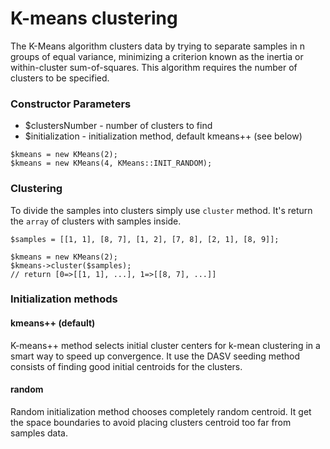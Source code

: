 # K-means clustering

The K-Means algorithm clusters data by trying to separate samples in n groups of equal variance, minimizing a criterion known as the inertia or within-cluster sum-of-squares. 
This algorithm requires the number of clusters to be specified.

### Constructor Parameters

* $clustersNumber - number of clusters to find
* $initialization - initialization method, default kmeans++ (see below)

```
$kmeans = new KMeans(2);
$kmeans = new KMeans(4, KMeans::INIT_RANDOM);
```

### Clustering

To divide the samples into clusters simply use `cluster` method. It's return the `array` of clusters with samples inside.

```
$samples = [[1, 1], [8, 7], [1, 2], [7, 8], [2, 1], [8, 9]];

$kmeans = new KMeans(2);
$kmeans->cluster($samples);
// return [0=>[[1, 1], ...], 1=>[[8, 7], ...]] 
```

### Initialization methods

#### kmeans++ (default)

K-means++ method selects initial cluster centers for k-mean clustering in a smart way to speed up convergence.
It use the DASV seeding method consists of finding good initial centroids for the clusters.

#### random

Random initialization method chooses completely random centroid. It get the space boundaries to avoid placing clusters centroid too far from samples data.
